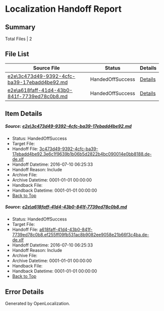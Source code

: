 # <a name='report-top'></a> Localization Handoff Report

## Summary
 Total Files | 2

## File List
 Source File | Status | Details 
 ----------- | ------ | ------- 
 [e2e\3c473d49-9392-4cfc-ba39-17ebadd4be92.md](https://github.com/OpenLocalizationTestOrg/oltest/blob/89e5492ac8167448bcf2ff274135c3ba731af5ad/e2e/3c473d49-9392-4cfc-ba39-17ebadd4be92.md) | HandedOffSuccess | [Details](#09b6b7e16bc85520114c067c6320c7873d820da73)
 [e2e\a618faff-41d4-43b0-841f-7739ed78c0b8.md](https://github.com/OpenLocalizationTestOrg/oltest/blob/89e5492ac8167448bcf2ff274135c3ba731af5ad/e2e/a618faff-41d4-43b0-841f-7739ed78c0b8.md) | HandedOffSuccess | [Details](#6d9a6e5beefbd9661c7a9e863cdc1e5c4d91458c11)

## Item Details
##### <a name='09b6b7e16bc85520114c067c6320c7873d820da73'></a> Source: [e2e\3c473d49-9392-4cfc-ba39-17ebadd4be92.md](https://github.com/OpenLocalizationTestOrg/oltest/blob/89e5492ac8167448bcf2ff274135c3ba731af5ad/e2e/3c473d49-9392-4cfc-ba39-17ebadd4be92.md)
* Status: HandedOffSuccess
* Target File: 
* Handoff File: [3c473d49-9392-4cfc-ba39-17ebadd4be92.3e6c1f9639b1b06b5d2822b4bc090014e0bb8188.de-de.xlf](https://github.com/OpenLocalizationTestOrg/olhandoff-e2e/blob/ef211a66ea5fb697154be7466695b112a446fa58/ol-handoff/OpenLocalizationTestOrg/oltest-dede-fly/ci/ht/3c473d49-9392-4cfc-ba39-17ebadd4be92.3e6c1f9639b1b06b5d2822b4bc090014e0bb8188.de-de.xlf)
* Handoff Datetime: 2016-07-10 06:25:33
* Handoff Reason: Include
* Archive File: 
* Archive Datetime: 0001-01-01 00:00:00
* Handback File: 
* Handback Datetime: 0001-01-01 00:00:00
* [Back to Top](#report-top)

##### <a name='6d9a6e5beefbd9661c7a9e863cdc1e5c4d91458c11'></a> Source: [e2e\a618faff-41d4-43b0-841f-7739ed78c0b8.md](https://github.com/OpenLocalizationTestOrg/oltest/blob/89e5492ac8167448bcf2ff274135c3ba731af5ad/e2e/a618faff-41d4-43b0-841f-7739ed78c0b8.md)
* Status: HandedOffSuccess
* Target File: 
* Handoff File: [a618faff-41d4-43b0-841f-7739ed78c0b8.ef255ff09fb531ac8b9082ee9058e21b66f3c4ba.de-de.xlf](https://github.com/OpenLocalizationTestOrg/olhandoff-e2e/blob/ef211a66ea5fb697154be7466695b112a446fa58/ol-handoff/OpenLocalizationTestOrg/oltest-dede-fly/ci/ht/a618faff-41d4-43b0-841f-7739ed78c0b8.ef255ff09fb531ac8b9082ee9058e21b66f3c4ba.de-de.xlf)
* Handoff Datetime: 2016-07-10 06:25:33
* Handoff Reason: Include
* Archive File: 
* Archive Datetime: 0001-01-01 00:00:00
* Handback File: 
* Handback Datetime: 0001-01-01 00:00:00
* [Back to Top](#report-top)


## Error Details

Generated by OpenLocalization.
